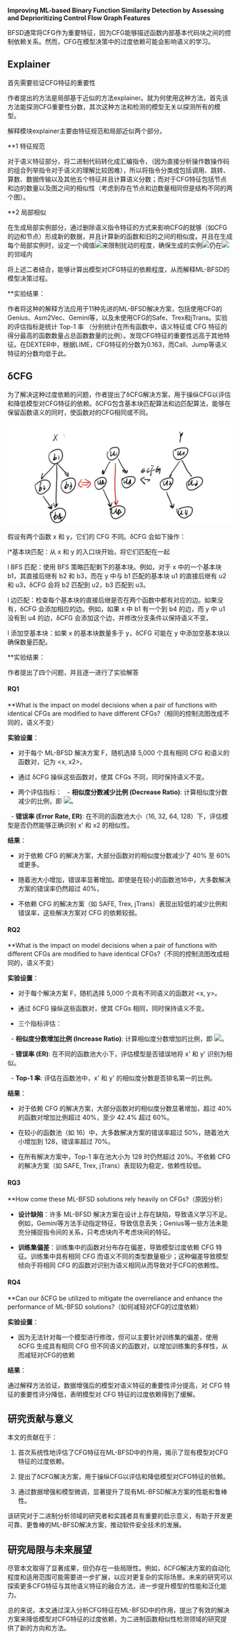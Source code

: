 **Improving ML-based Binary Function Similarity Detection by Assessing and  Deprioritizing Control Flow Graph Features**

BFSD通常将CFG作为重要特征，因为CFG能够描述函数内部基本代码块之间的控制依赖关系。然而，CFG在模型决策中的过度依赖可能会影响语义的学习。

## Explainer

首先需要验证CFG特征的重要性

作者提出的方法是局部基于近似的方法explainer。就为何使用这种方法，首先该方法能探测CFG重要性分数，其次这种方法和检测的模型无关以探测所有的模型。

解释模块explainer主要由特征规范和局部近似两个部分。

**1 特征规范

对于语义特征部分，将二进制代码转化成汇编指令，（因为直接分析操作数操作码的组合列举指令对于语义的理解比较困难），所以将指令分类成包括调用、跳转、算数、数据传输以及其他五个特征并且计算语义分数；而对于CFG特征包括节点和边的数量以及图之间的相似性（考虑到存在节点和边数量相同但是结构不同的两个图）。

**2 局部相似

在生成局部实例部分，通过删除语义指令特征的方式来影响CFG的就够（如CFG的边和节点）形成新的数据，并且计算新的函数和旧的之间的相似度。并且在生成每个局部实例时，设定一个阈值![](file:///C:\Users\admin\AppData\Local\Temp\ksohtml3316\wps12.jpg)来限制扰动的程度，确保生成的实例![](file:///C:\Users\admin\AppData\Local\Temp\ksohtml3316\wps13.jpg)仍在![](file:///C:\Users\admin\AppData\Local\Temp\ksohtml3316\wps14.jpg)的邻域内

将上述二者结合，能够计算出模型对CFG特征的依赖程度，从而解释ML-BFSD的模型决策过程。

**实验结果：

作者将这种的解释方法应用于11种先进的ML-BFSD解决方案，包括使用CFG的Genius、Asm2Vec、Gemini等，以及未使用CFG的Safe、Trex和jTrans。实验的评估指标是统计 Top-1 率 （分别统计在所有函数中，语义特征或 CFG 特征的得分最高的函数数量占总函数数量的比例）。发现CFG特征的重要性远高于其他特征。在DEXTER中，根据LIME，CFG特征的分数为0.163，而Call、Jump等语义特征的分数均低于此。

## δCFG

为了解决这种过度依赖的问题，作者提出了δCFG解决方案，用于操纵CFG以评估和降低模型对CFG特征的依赖。δCFG包含基本块匹配算法和边匹配算法，能够在保留函数语义的同时，使函数对的CFG相同或不同。

![CFG](png/CFG.png)

假设有两个函数 x 和 y，它们的 CFG 不同。δCFG 会如下操作：

l*基本块匹配：从 x 和 y 的入口块开始，将它们匹配在一起

l BFS 匹配：使用 BFS 策略匹配剩下的基本块。例如，对于 x 中的一个基本块 b1，其直接后继有 b2 和 b3，而在 y 中与 b1 匹配的基本块 u1 的直接后继有 u2 和 u3，δCFG 会将 b2 匹配到 u2，b3 匹配到 u3。

l 边匹配：检查每个基本块的直接后继是否在两个函数中都有对应的边。如果没有，δCFG 会添加相应的边。例如，如果 x 中 b1 有一个到 b4 的边，而 y 中 u1 没有到 u4 的边，δCFG 会添加这个边，并修改分支条件以保持语义不变。

l 添加空基本块：如果 x 的基本块数量多于 y，δCFG 可能在 y 中添加空基本块以确保数量匹配。

**实验结果：

作者提出了四个问题，并且逐一进行了实验解答
#### RQ1
**What is the impact on model decisions when a pair of functions with identical CFGs are modified to have different CFGs?（相同的控制流图改成不同的，语义不变）

**实验设置**：

- 对于每个 ML-BFSD 解决方案 F，随机选择 5,000 个具有相同 CFG 和语义的函数对，记为 <x, x2>。

- 通过 δCFG 操纵这些函数对，使其 CFGs 不同，同时保持语义不变。

- 两个评估指标：
  - **相似度分数减少比例 (Decrease Ratio)**: 计算相似度分数减少的比例，即 ![](file:///C:\Users\admin\AppData\Local\Temp\ksohtml3316\wps16.jpg)。

  - **错误率 (Error Rate, ER)**: 在不同的函数池大小（16, 32, 64, 128）下，评估模型是否仍然能够正确识别 x' 和 x2 的相似性。

**结果**：

- 对于依赖 CFG 的解决方案，大部分函数对的相似度分数减少了 40% 至 60% 或更多。

- 随着池大小增加，错误率显著增加。即使是在较小的函数池16中，大多数解决方案的错误率仍然超过 40%，

- 不依赖 CFG 的解决方案（如 SAFE, Trex, jTrans）表现出较低的减少比例和错误率，这些解决方案对 CFG 的依赖较弱。

#### RQ2
**What is the impact on model decisions when a pair of functions with different CFGs are modified to have identical CFGs?（不同的控制流图改成相同的，语义不变）

**实验设置**：

- 对于每个解决方案 F，随机选择 5,000 个具有不同语义的函数对 <x, y>。

- 通过 δCFG 操纵这些函数对，使其 CFGs 相同，同时保持语义不变。

- 三个指标评估：

  - **相似度分数增加比例 (Increase Ratio)**: 计算相似度分数增加的比例，即 ![](file:///C:\Users\admin\AppData\Local\Temp\ksohtml3316\wps17.jpg)。

  - **错误率 (ER)**: 在不同的函数池大小下，评估模型是否错误地将 x' 和 y' 识别为相似。

  - **Top-1 率**: 评估在函数池中，x' 和 y' 的相似度分数是否排名第一的比例。

**结果**：

- 对于依赖 CFG 的解决方案，大部分函数对的相似度分数显著增加，超过 40% 的函数对增加比例超过 40%，至少 42.4% 超过 60%。

- 在较小的函数池（如 16）中，大多数解决方案的错误率超过 50%，随着池大小增加到 128，错误率超过 70%。

- 在所有解决方案中，Top-1 率在池大小为 128 时仍然超过 20%。不依赖 CFG 的解决方案（如 SAFE, Trex, jTrans）表现较为稳定，依赖性较低。

#### RQ3
**How come these ML-BFSD solutions rely heavily on CFGs?（原因分析）

- **设计缺陷**：许多 ML-BFSD 解决方案在设计上存在缺陷，导致语义学习不足。例如，Gemini等方法手动指定特征，导致信息丢失；Genius等一些方法未能充分捕捉指令间的关系，只考虑块内不考虑块间的特征。

- **训练集偏差**：训练集中的函数对分布存在偏差，导致模型过度依赖 CFG 特征。训练集中具有相同 CFG 而语义不同的类型数量极少；这种偏差导致模型倾向于将相同 CFG 的函数对识别为语义相同从而导致对于CFG的依赖性。

#### RQ4
**Can our δCFG be utilized to mitigate the overreliance and enhance the performance of ML-BFSD solutions?（如何减轻对CFG的过度依赖）

**实验设置**：

- 因为无法针对每一个模型进行修改，但可以主要针对训练集的偏差，使用 δCFG 生成具有相同 CFG 但不同语义的函数对，以增加训练集的多样性，从而减轻对CFG的依赖

**结果**：

通过解释方法验证，数据增强后的模型对语义特征的重要性评分提高，对 CFG 特征的重要性评分降低，表明模型对 CFG 特征的过度依赖得到了缓解。

## 研究贡献与意义

本文的贡献在于：

1. 首次系统性地评估了CFG特征在ML-BFSD中的作用，揭示了现有模型对CFG特征的过度依赖。

2. 提出了δCFG解决方案，用于操纵CFG以评估和降低模型对CFG特征的依赖。

3. 通过数据增强和模型微调，显著提升了现有ML-BFSD解决方案的性能和鲁棒性。

该研究对于二进制分析领域的研究者和实践者具有重要的启示意义，有助于开发更可靠、更鲁棒的ML-BFSD解决方案，推动软件安全技术的发展。

## 研究局限与未来展望

尽管本文取得了显著成果，但仍存在一些局限性。例如，δCFG解决方案的自动化程度和适用范围可能需要进一步扩展，以应对更复杂的实际场景。未来的研究可以探索更多CFG特征与其他语义特征的融合方法，进一步提升模型的性能和泛化能力。

总的来说，本文通过深入分析CFG特征在ML-BFSD中的作用，提出了有效的解决方案来降低模型对CFG特征的过度依赖，为二进制函数相似性检测领域的研究提供了新的方向和方法。